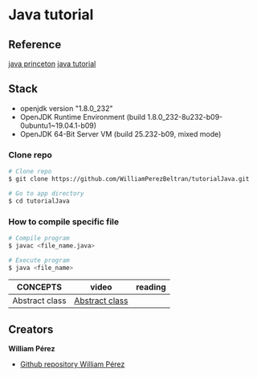 # Java tutorial

## Reference
[java princeton](https://introcs.cs.princeton.edu/java/home/)
[java tutorial](https://www.w3schools.com/java/default.asp)

## Stack
- openjdk version "1.8.0_232"
- OpenJDK Runtime Environment (build 1.8.0_232-8u232-b09-0ubuntu1~19.04.1-b09)
- OpenJDK 64-Bit Server VM (build 25.232-b09, mixed mode)

### Clone repo

```bash
# Clone repo
$ git clone https://github.com/WilliamPerezBeltran/tutorialJava.git

# Go to app directory
$ cd tutorialJava
```

### How to compile specific file
```bash
# Compile program
$ javac <file_name.java>

# Execute program
$ java <file_name>
```
|CONCEPTS|video|reading
|--|--|--|
|Abstract class|[Abstract class](https://www.youtube.com/watch?v=WRE3BbXPZNY&t=216s&ab_channel=FernandoHerrera)|
## Creators

**William Pérez**

- [Github repository William Pérez](https://github.com/WilliamPerezBeltran)

